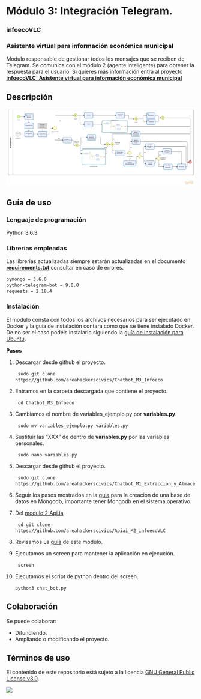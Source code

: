 # Módulo 3: Integración Telegram.
### **infoecoVLC**
### **Asistente virtual para información económica municipal**

Modulo responsable de gestionar todos los mensajes que se reciben de Telegram. Se comunica con el módulo 2 (agente inteligente) para obtener la respuesta para el usuario. Si quieres más información entra al proyecto **[infoecoVLC: Asistente virtual para información económica municipal](https://github.com/areahackerscivics/infoecoVLC)**

## Descripción

![Diseño de comunicacion](https://github.com/ricardocancar/chatbot_v1/blob/master/imagen/Diagrama_M3-ChatBot.png)


## Guía de uso

### Lenguaje de programación
Python 3.6.3

### Librerías empleadas
Las librerías actualizadas siempre estarán actualizadas en el documento [**requirements.txt**](./requirements.txt) consultar en caso de errores.

    pymongo = 3.6.0
    python-telegram-bot = 9.0.0
    requests = 2.18.4


### Instalación
El modulo consta con todos los archivos necesarios para ser ejecutado en Docker y la guía de instalación contara como que se tiene instalado Docker. De no ser el caso podéis instalarlo siguiendo la [guía de instalación para Ubuntu](./instalacionDocker.md).

**Pasos**
1. Descargar desde github el proyecto.

        sudo git clone https://github.com/areahackerscivics/Chatbot_M3_Infoeco

2. Entramos en la carpeta descargada que contiene el proyecto.

        cd Chatbot_M3_Infoeco

3. Cambiamos el  nombre de variables_ejemplo.py por **variables.py**.

        sudo mv variables_ejemplo.py variables.py

4. Sustituir las “XXX” de dentro de **variables.py** por las variables personales.

        sudo nano variables.py

5. Descargar desde github el proyecto.
   
        sudo git clone https://github.com/areahackerscivics/Chatbot_M1_Extraccion_y_Almacenamiento

6. Seguir los pasos mostrados en la [guia](https://github.com/areahackerscivics/Chatbot_M1_Extraccion_y_Almacenamiento.) para la creacion de una base de datos en Mongodb, importante tener Mongodb en el sistema operativo.
  
7. Del [modulo 2 Api.ia](https://github.com/areahackerscivics/Apiai_M2_infoecoVLC)
        
        cd git clone https://github.com/areahackerscivics/Apiai_M2_infoecoVLC

8. Revisamos La [guia](https://github.com/areahackerscivics/Apiai_M2_infoecoVLC) de este modulo.

9. Ejecutamos un screen para mantener la aplicación en ejecución.
       
        screen 

10. Ejecutamos el script de python dentro del screen.
        
        python3 chat_bot.py


## Colaboración
Se puede colaborar:
- Difundiendo.
- Ampliando o modificando el proyecto.

## Términos de uso

El contenido de este repositorio está sujeto a la licencia [GNU General Public License v3.0](https://www.gnu.org/licenses/gpl-3.0.en.html).

![](https://www.gnu.org/graphics/gplv3-127x51.png)

